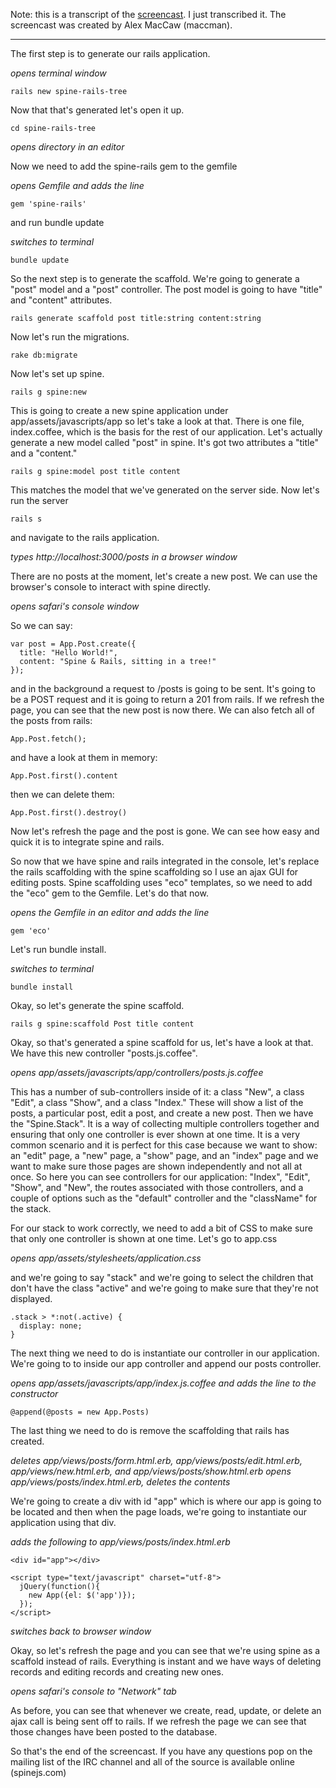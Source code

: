 Note: this is a transcript of the [screencast](http://spinejs.com/pages/screencasts "Spine & Rails integration in 7 minutes"). I just transcribed it. The screencast was created by Alex MacCaw (maccman).

---
The first step is to generate our rails application.

_opens terminal window_

    rails new spine-rails-tree

Now that that's generated let's open it up.

    cd spine-rails-tree

_opens directory in an editor_

Now we need to add the spine-rails gem to the gemfile

_opens Gemfile and adds the line_

    gem 'spine-rails'

and run bundle update

_switches to terminal_

    bundle update

So the next step is to generate the scaffold. We're going to generate a "post" model and a "post" controller. The post model is going to have "title" and "content" attributes.

    rails generate scaffold post title:string content:string

Now let's run the migrations.

    rake db:migrate

Now let's set up spine.

    rails g spine:new

This is going to create a new spine application under app/assets/javascripts/app so let's take a look at that. There is one file, index.coffee, which is the basis for the rest of our application. Let's actually generate a new model called "post" in spine. It's got two attributes a "title" and a "content."

    rails g spine:model post title content

This matches the model that we've generated on the server side. Now let's run the server

    rails s

and navigate to the rails application.

_types http://localhost:3000/posts in a browser window_

There are no posts at the moment, let's create a new post. We can use the browser's console to interact with spine directly.

_opens safari's console window_

So we can say:

    var post = App.Post.create({
      title: "Hello World!",
      content: "Spine & Rails, sitting in a tree!"
    });

and in the background a request to /posts is going to be sent. It's going to be a POST request and it is going to return a 201 from rails. If we refresh the page, you can see that the new post is now there. We can also fetch all of the posts from rails:

    App.Post.fetch();

and have a look at them in memory:

    App.Post.first().content

then we can delete them:

    App.Post.first().destroy()

Now let's refresh the page and the post is gone. We can see how easy and quick it is to integrate spine and rails.

So now that we have spine and rails integrated in the console, let's replace the rails scaffolding with the spine scaffolding so I use an ajax GUI for editing posts. Spine scaffolding uses "eco" templates, so we need to add the "eco" gem to the Gemfile. Let's do that now.

_opens the Gemfile in an editor and adds the line_

    gem 'eco'

Let's run bundle install.

_switches to terminal_

    bundle install

Okay, so let's generate the spine scaffold.

    rails g spine:scaffold Post title content

Okay, so that's generated a spine scaffold for us, let's have a look at that. We have this new controller "posts.js.coffee".

_opens app/assets/javascripts/app/controllers/posts.js.coffee_

This has a number of sub-controllers inside of it: a class "New", a class "Edit", a class "Show", and a class "Index." These will show a list of the posts, a particular post, edit a post, and create a new post. Then we have the "Spine.Stack". It is a way of collecting multiple controllers together and ensuring that only one controller is ever shown at one time. It is a very common scenario and it is perfect for this case because we want to show: an "edit" page, a "new" page, a "show" page, and an "index" page and we want to make sure those pages are shown independently and not all at once. So here you can see controllers for our application: "Index", "Edit", "Show", and "New", the routes associated with those controllers, and a couple of options such as the "default" controller and the "className" for the stack.

For our stack to work correctly, we need to add a bit of CSS to make sure that only one controller is shown at one time. Let's go to app.css

_opens app/assets/stylesheets/application.css_

and we're going to say "stack" and we're going to select the children that don't have the class "active" and we're going to make sure that they're not displayed.

    .stack > *:not(.active) {
      display: none;
    }

The next thing we need to do is instantiate our controller in our application. We're going to to inside our app controller and append our posts controller.

_opens app/assets/javascripts/app/index.js.coffee and adds the line to the constructor_

    @append(@posts = new App.Posts)

The last thing we need to do is remove the scaffolding that rails has created.

_deletes app/views/posts/form.html.erb, app/views/posts/edit.html.erb, app/views/new.html.erb, and app/views/posts/show.html.erb_
_opens app/views/posts/index.html.erb, deletes the contents_

We're going to create a div with id "app" which is where our app is going to be located and then when the page loads, we're going to instantiate our application using that div.

_adds the following to app/views/posts/index.html.erb_

    <div id="app"></div>
    
    <script type="text/javascript" charset="utf-8">
      jQuery(function(){
        new App({el: $('app')});
      });
    </script>

_switches back to browser window_

Okay, so let's refresh the page and you can see that we're using spine as a scaffold instead of rails. Everything is instant and we have ways of deleting records and editing records and creating new ones. 

_opens safari's console to "Network" tab_

As before, you can see that whenever we create, read, update, or delete an ajax call is being sent off to rails. If we refresh the page we can see that those changes have been posted to the database.

So that's the end of the screencast. If you have any questions pop on the mailing list of the IRC channel and all of the source is available online (spinejs.com)